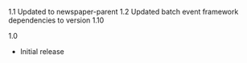 1.1
Updated to newspaper-parent 1.2
Updated batch event framework dependencies to version 1.10

1.0
* Initial release
